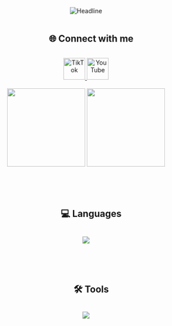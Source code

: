 <div align="center">

  <!-- Typing Intro -->
  <img src="https://readme-typing-svg.herokuapp.com?color=%234460f3&size=32&center=true&vCenter=true&width=600&height=50&lines=Hi+%F0%9F%91%8B+I'm+Charith+Sasmitha;Welcome+to+my+GitHub+Profile!" alt="Headline" />
  
  <br/>

  <!-- Social Media -->
  <div id="user-content-toc">
    <ul>
      <summary><h2 style="display: inline-block">🌐 Connect with me</h2></summary>
    </ul>
    <a href="https://www.tiktok.com/@chula.code.hub?_t=ZS-8yhsKqlHPJl&_r=1">
      <img src="https://cdn-icons-png.flaticon.com/128/15713/15713399.png" alt="TikTok" width="50"/>
    </a>
    <a href="https://youtube.com/@charithsasmitha?si=kK95pYsKI7itrbFv">
      <img src="https://cdn-icons-png.flaticon.com/128/3938/3938037.png" alt="YouTube" width="50"/>
    </a>
  </div>

  <br/>

  <!-- GitHub Stats -->
  <div>
    <img src="https://github-readme-stats.vercel.app/api/top-langs/?username=Charith5065&theme=radical&hide_border=false&langs_count=10" height="180px"/>
    <img src="https://github-readme-stats.vercel.app/api?username=Charith5065&show_icons=true&theme=radical&hide_border=false" height="180px"/>
  </div>

  <br/><br/>

  <!-- Languages -->
  <div id="user-content-toc">
    <ul>
      <summary><h2 style="display: inline-block">💻 Languages</h2></summary>
    </ul>
  </div>
  <p>
    <img src="https://skillicons.dev/icons?i=html,css,js,bootstrap,python,php&perline=6" />
  </p>

  <br/><br/>

  <!-- Tools -->
  <div id="user-content-toc">
    <ul>
      <summary><h2 style="display: inline-block">🛠️ Tools</h2></summary>
    </ul>
  </div>
  <p>
    <img src="https://skillicons.dev/icons?i=mysql,github,vscode,blender,windows&perline=6" />
  </p>

</div>
